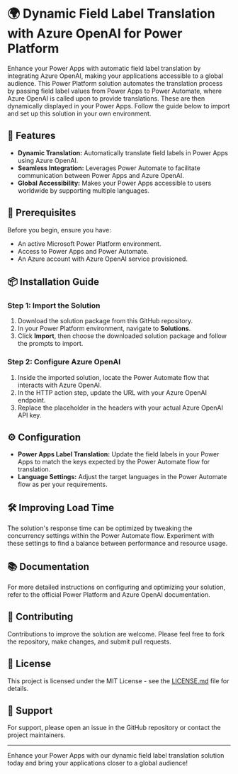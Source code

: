 # 🌍 Dynamic Field Label Translation with Azure OpenAI for Power Platform

Enhance your Power Apps with automatic field label translation by integrating Azure OpenAI, making your applications accessible to a global audience. This Power Platform solution automates the translation process by passing field label values from Power Apps to Power Automate, where Azure OpenAI is called upon to provide translations. These are then dynamically displayed in your Power Apps. Follow the guide below to import and set up this solution in your own environment.

## 🚀 Features

- **Dynamic Translation:** Automatically translate field labels in Power Apps using Azure OpenAI.
- **Seamless Integration:** Leverages Power Automate to facilitate communication between Power Apps and Azure OpenAI.
- **Global Accessibility:** Makes your Power Apps accessible to users worldwide by supporting multiple languages.

## 🔧 Prerequisites

Before you begin, ensure you have:

- An active Microsoft Power Platform environment.
- Access to Power Apps and Power Automate.
- An Azure account with Azure OpenAI service provisioned.

## 📦 Installation Guide

### Step 1: Import the Solution

1. Download the solution package from this GitHub repository.
2. In your Power Platform environment, navigate to **Solutions**.
3. Click **Import**, then choose the downloaded solution package and follow the prompts to import.

### Step 2: Configure Azure OpenAI

1. Inside the imported solution, locate the Power Automate flow that interacts with Azure OpenAI.
2. In the HTTP action step, update the URL with your Azure OpenAI endpoint.
3. Replace the placeholder in the headers with your actual Azure OpenAI API key.

## ⚙️ Configuration

- **Power Apps Label Translation:** Update the field labels in your Power Apps to match the keys expected by the Power Automate flow for translation.
- **Language Settings:** Adjust the target languages in the Power Automate flow as per your requirements.

## 🛠️ Improving Load Time

The solution's response time can be optimized by tweaking the concurrency settings within the Power Automate flow. Experiment with these settings to find a balance between performance and resource usage.

## 📚 Documentation

For more detailed instructions on configuring and optimizing your solution, refer to the official Power Platform and Azure OpenAI documentation.

## 🤝 Contributing

Contributions to improve the solution are welcome. Please feel free to fork the repository, make changes, and submit pull requests.

## 📄 License

This project is licensed under the MIT License - see the [LICENSE.md](LICENSE) file for details.

## 💬 Support

For support, please open an issue in the GitHub repository or contact the project maintainers.

---

Enhance your Power Apps with our dynamic field label translation solution today and bring your applications closer to a global audience!
